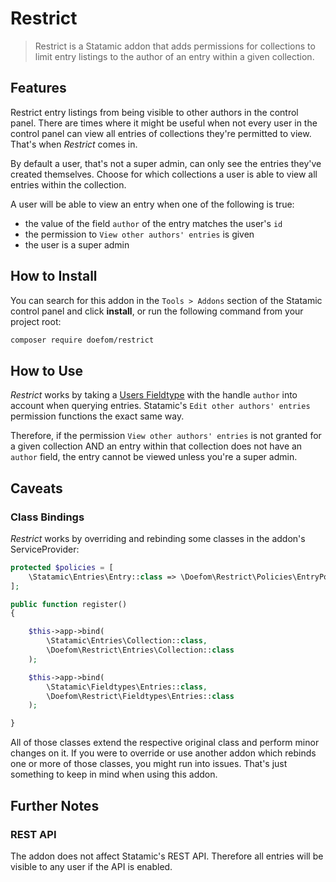 # Restrict

> Restrict is a Statamic addon that adds permissions for collections to limit entry listings to the author of an
> entry within a given collection.

## Features

Restrict entry listings from being visible to other authors in the control panel. There are times where it might be
useful when not every user in the control panel can view all entries of collections they're permitted to view.
That's when _Restrict_ comes in.

By default a user, that's not a super admin, can only see the entries they've created themselves. Choose for which
collections a user is able to view all entries within the collection.

A user will be able to view an entry when one of the following is true:

- the value of the field `author` of the entry matches the user's `id`
- the permission to `View other authors' entries` is given
- the user is a super admin

## How to Install

You can search for this addon in the `Tools > Addons` section of the Statamic control panel and click **install**, or
run the following command from your project root:

``` bash
composer require doefom/restrict
```

## How to Use

_Restrict_ works by taking a [Users Fieldtype](https://statamic.dev/fieldtypes/users) with the handle `author` into
account when querying entries. Statamic's `Edit other authors' entries` permission functions the exact same way.

Therefore, if the permission `View other authors' entries` is not granted for a given collection AND an entry within
that collection does not have an `author` field, the entry cannot be viewed unless you're a super admin.

## Caveats

### Class Bindings

_Restrict_ works by overriding and rebinding some classes in the addon's ServiceProvider:

```php
protected $policies = [
    \Statamic\Entries\Entry::class => \Doefom\Restrict\Policies\EntryPolicy::class,
];

public function register()
{

    $this->app->bind(
        \Statamic\Entries\Collection::class,
        \Doefom\Restrict\Entries\Collection::class
    );

    $this->app->bind(
        \Statamic\Fieldtypes\Entries::class,
        \Doefom\Restrict\Fieldtypes\Entries::class
    );

}
```

All of those classes extend the respective original class and perform minor changes on it. If you were to override or
use another addon which rebinds one or more of those classes, you might run into issues. That's just something to keep in mind
when using this addon.

## Further Notes

### REST API

The addon does not affect Statamic's REST API. Therefore all entries will be visible to any user if the API is enabled.
